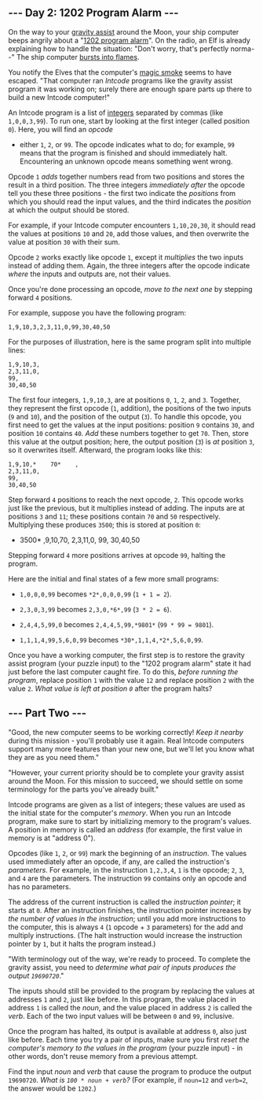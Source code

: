 ## --- Day 2: 1202 Program Alarm --- ##

On the way to your [gravity assist](https://en.wikipedia.org/wiki/Gravity_assist)
around the Moon, your ship computer beeps angrily about a "[1202
program alarm](https://www.hq.nasa.gov/alsj/a11/a11.landing.html#1023832)".
On the radio, an Elf is already explaining how to handle the situation:
"Don't worry, that's perfectly norma--" The ship computer [bursts into
flames](https://en.wikipedia.org/wiki/Halt_and_Catch_Fire).

You notify the Elves that the computer's [magic smoke](https://en.wikipedia.org/wiki/Magic_smoke)
seems to have escaped. "That computer ran *Intcode* programs like the
gravity assist program it was working on; surely there are enough spare
parts up there to build a new Intcode computer!"

An Intcode program is a list of [integers](https://en.wikipedia.org/wiki/Integer)
separated by commas (like `1,0,0,3,99`). To run one, start by looking
at the first integer (called position `0`). Here, you will find an *opcode*
- either `1`, `2`, or `99`. The opcode indicates what to do; for
example, `99` means that the program is finished and should immediately
halt. Encountering an unknown opcode means something went wrong.

Opcode `1` *adds* together numbers read from two positions and stores
the result in a third position. The three integers *immediately after*
the opcode tell you these three positions - the first two indicate the
*positions* from which you should read the input values, and the third
indicates the *position* at which the output should be stored.

For example, if your Intcode computer encounters `1,10,20,30`, it
should read the values at positions `10` and `20`, add those values,
and then overwrite the value at position `30` with their sum.

Opcode `2` works exactly like opcode `1`, except it *multiplies* the
two inputs instead of adding them. Again, the three integers after the
opcode indicate *where* the inputs and outputs are, not their values.

Once you're done processing an opcode, *move to the next one* by
stepping forward `4` positions.

For example, suppose you have the following program:

    1,9,10,3,2,3,11,0,99,30,40,50

For the purposes of illustration, here is the same program split into
multiple lines:

    1,9,10,3,
    2,3,11,0,
    99,
    30,40,50

The first four integers, `1,9,10,3`, are at positions `0`, `1`, `2`,
and `3`. Together, they represent the first opcode (`1`, addition), the
positions of the two inputs (`9` and `10`), and the position of the
output (`3`). To handle this opcode, you first need to get the values
at the input positions: position `9` contains `30`, and position `10`
contains `40`. *Add* these numbers together to get `70`. Then, store
this value at the output position; here, the output position (`3`) is *at*
position `3`, so it overwrites itself. Afterward, the program looks
like this:

    1,9,10,*    70*    ,
    2,3,11,0,
    99,
    30,40,50

Step forward `4` positions to reach the next opcode, `2`. This opcode
works just like the previous, but it multiplies instead of adding. The
inputs are at positions `3` and `11`; these positions contain `70` and
`50` respectively. Multiplying these produces `3500`; this is stored at
position `0`:

*    3500*    ,9,10,70,
    2,3,11,0,
    99,
    30,40,50

Stepping forward `4` more positions arrives at opcode `99`, halting the
program.

Here are the initial and final states of a few more small programs:

  * `1,0,0,0,99` becomes `*2*,0,0,0,99` (`1 + 1 = 2`).

  * `2,3,0,3,99` becomes `2,3,0,*6*,99` (`3 * 2 = 6`).

  * `2,4,4,5,99,0` becomes `2,4,4,5,99,*9801*` (`99 * 99 = 9801`).

  * `1,1,1,4,99,5,6,0,99` becomes `*30*,1,1,4,*2*,5,6,0,99`.

Once you have a working computer, the first step is to restore the
gravity assist program (your puzzle input) to the "1202 program alarm"
state it had just before the last computer caught fire. To do this, *before
running the program*, replace position `1` with the value `12` and
replace position `2` with the value `2`. *What value is left at
position `0`* after the program halts?

## --- Part Two --- ##

"Good, the new computer seems to be working correctly! *Keep it nearby*
during this mission - you'll probably use it again. Real Intcode
computers support many more features than your new one, but we'll let
you know what they are as you need them."

"However, your current priority should be to complete your gravity
assist around the Moon. For this mission to succeed, we should settle
on some terminology for the parts you've already built."

Intcode programs are given as a list of integers; these values are used
as the initial state for the computer's *memory*. When you run an
Intcode program, make sure to start by initializing memory to the
program's values. A position in memory is called an *address* (for
example, the first value in memory is at "address 0").

Opcodes (like `1`, `2`, or `99`) mark the beginning of an *instruction*.
The values used immediately after an opcode, if any, are called the
instruction's *parameters*. For example, in the instruction `1,2,3,4`,
`1` is the opcode; `2`, `3`, and `4` are the parameters. The
instruction `99` contains only an opcode and has no parameters.

The address of the current instruction is called the *instruction
pointer*; it starts at `0`. After an instruction finishes, the
instruction pointer increases by *the number of values in the
instruction*; until you add more instructions to the computer, this is
always `4` (`1` opcode + `3` parameters) for the add and multiply
instructions. (The halt instruction would increase the instruction
pointer by `1`, but it halts the program instead.)

"With terminology out of the way, we're ready to proceed. To complete
the gravity assist, you need to *determine what pair of inputs produces
the output `19690720`*."

The inputs should still be provided to the program by replacing the
values at addresses `1` and `2`, just like before. In this program, the
value placed in address `1` is called the *noun*, and the value placed
in address `2` is called the *verb*. Each of the two input values will
be between `0` and `99`, inclusive.

Once the program has halted, its output is available at address `0`,
also just like before. Each time you try a pair of inputs, make sure
you first *reset the computer's memory to the values in the program*
(your puzzle input) - in other words, don't reuse memory from a
previous attempt.

Find the input *noun* and *verb* that cause the program to produce the
output `19690720`. *What is `100 * noun + verb`?* (For example, if `noun=12`
and `verb=2`, the answer would be `1202`.)

